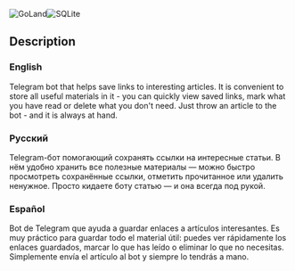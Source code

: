 ![GoLand](https://img.shields.io/badge/GoLand-0f0f0f?&style=for-the-badge&logo=goland&logoColor=white)![SQLite](https://img.shields.io/badge/sqlite-%2307405e.svg?style=for-the-badge&logo=sqlite&logoColor=white)
## Description

### English
Telegram bot that helps save links to interesting articles. It is convenient to store all useful materials in it - you can quickly view saved links, mark what you have read or delete what you don't need. Just throw an article to the bot - and it is always at hand.

### Русский
Telegram-бот помогающий сохранять ссылки на интересные статьи. В нём удобно хранить все полезные материалы — можно быстро просмотреть сохранённые ссылки, отметить прочитанное или удалить ненужное. Просто кидаете боту статью — и она всегда под рукой.


### Español
Bot de Telegram que ayuda a guardar enlaces a artículos interesantes. Es muy práctico para guardar todo el material útil: puedes ver rápidamente los enlaces guardados, marcar lo que has leído o eliminar lo que no necesitas. Simplemente envía el artículo al bot y siempre lo tendrás a mano.
